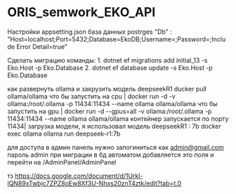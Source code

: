 # ORIS_semwork_EKO_API

Настройки appsetting.json 
база данных postrges 
"Db" : "Host=localhost;Port=5432;Database=EkoDB;Username=;Password=;Include Error Detail=true"

Сделать миграцию
команды: 1. dotnet ef migrations add initial_13 -s Eko.Host -p Eko.Database
   2. dotnet ef database update -s Eko.Host -p Eko.Database

как развернуть ollama и закрузить модель deepseekR1
ducker pull ollama/ollama
что бы запустить на cpu | docker run -d -v ollama:/root/.ollama -p 11434:11434 --name ollama ollama/ollama
что бы запустить на gpu | docker run -d --gpus=all -v ollama:/root/.ollama -p 11434:11434 --name ollama ollama/ollama
контейнер запускается по порту 11434|
загрузка модели, я использовал модель deepseekR1 : 7b
docker exec ollama ollama run deepseek-r1:7b

для доступа в админ панель нужно залогиниться как admin@gmail.com пароль admin
при миграции в бд автоматом добавляется это поля
и перейти на /AdminPanel/AdminPanel

тз 
https://docs.google.com/document/d/1Urkl-lQN89xTwbjc7ZPZ8oEw8Xf3U-Nhxs20znT4ztk/edit?tab=t.0
